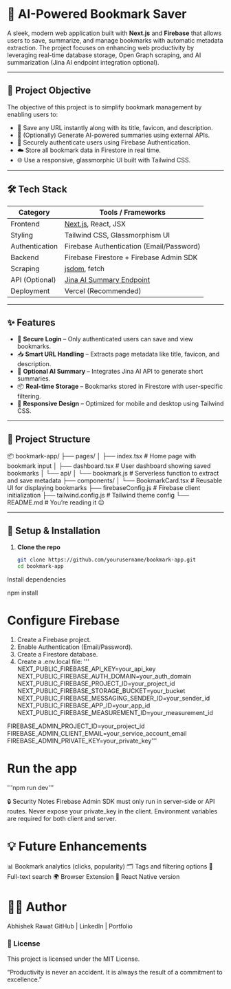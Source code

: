 # 🔖 AI-Powered Bookmark Saver

A sleek, modern web application built with **Next.js** and **Firebase** that allows users to save, summarize, and manage bookmarks with automatic metadata extraction. The project focuses on enhancing web productivity by leveraging real-time database storage, Open Graph scraping, and AI summarization (Jina AI endpoint integration optional).

---

## 🚀 Project Objective

The objective of this project is to simplify bookmark management by enabling users to:
- 📝 Save any URL instantly along with its title, favicon, and description.
- 🧠 (Optionally) Generate AI-powered summaries using external APIs.
- 🔐 Securely authenticate users using Firebase Authentication.
- ☁️ Store all bookmark data in Firestore in real time.
- 🌐 Use a responsive, glassmorphic UI built with Tailwind CSS.

---

## 🛠️ Tech Stack

| Category         | Tools / Frameworks                            |
|------------------|-----------------------------------------------|
| Frontend         | [Next.js](https://nextjs.org/), React, JSX    |
| Styling          | Tailwind CSS, Glassmorphism UI                |
| Authentication   | Firebase Authentication (Email/Password)      |
| Backend          | Firebase Firestore + Firebase Admin SDK       |
| Scraping         | [jsdom](https://github.com/jsdom/jsdom), fetch |
| API (Optional)   | [Jina AI Summary Endpoint](https://jina.ai)   |
| Deployment       | Vercel (Recommended)                          |

---

## ✨ Features

- 🔐 **Secure Login** – Only authenticated users can save and view bookmarks.
- 📥 **Smart URL Handling** – Extracts page metadata like title, favicon, and description.
- 🧠 **Optional AI Summary** – Integrates Jina AI API to generate short summaries.
- 📦 **Real-time Storage** – Bookmarks stored in Firestore with user-specific filtering.
- 💎 **Responsive Design** – Optimized for mobile and desktop using Tailwind CSS.

---

## 📁 Project Structure
📦 bookmark-app/
├── pages/
│ ├── index.tsx # Home page with bookmark input
│ ├── dashboard.tsx # User dashboard showing saved bookmarks
│ └── api/
│ └── bookmark.js # Serverless function to extract and save metadata
├── components/
│ └── BookmarkCard.tsx # Reusable UI for displaying bookmarks
├── firebaseConfig.js # Firebase client initialization
├── tailwind.config.js # Tailwind theme config
└── README.md # You’re reading it 😉



---

## 🔧 Setup & Installation

1. **Clone the repo**
   ```bash
   git clone https://github.com/yourusername/bookmark-app.git
   cd bookmark-app

Install dependencies

npm install

# Configure Firebase
1. Create a Firebase project.
2. Enable Authentication (Email/Password).
3. Create a Firestore database.
4. Create a .env.local file:
'''
NEXT_PUBLIC_FIREBASE_API_KEY=your_api_key
NEXT_PUBLIC_FIREBASE_AUTH_DOMAIN=your_auth_domain
NEXT_PUBLIC_FIREBASE_PROJECT_ID=your_project_id
NEXT_PUBLIC_FIREBASE_STORAGE_BUCKET=your_bucket
NEXT_PUBLIC_FIREBASE_MESSAGING_SENDER_ID=your_sender_id
NEXT_PUBLIC_FIREBASE_APP_ID=your_app_id
NEXT_PUBLIC_FIREBASE_MEASUREMENT_ID=your_measurement_id

FIREBASE_ADMIN_PROJECT_ID=your_project_id
FIREBASE_ADMIN_CLIENT_EMAIL=your_service_account_email
FIREBASE_ADMIN_PRIVATE_KEY=your_private_key'''


# Run the app
'''npm run dev'''

🔒 Security Notes
Firebase Admin SDK must only run in server-side or API routes.
Never expose your private_key in the client.
Environment variables are required for both client and server.

# 💡 Future Enhancements
📊 Bookmark analytics (clicks, popularity)
🗂️ Tags and filtering options
🔎 Full-text search
🌍 Browser Extension
📱 React Native version


# 🧑‍💻 Author
Abhishek Rawat
GitHub | LinkedIn | Portfolio

### 📜 License
This project is licensed under the MIT License.

“Productivity is never an accident. It is always the result of a commitment to excellence.”
